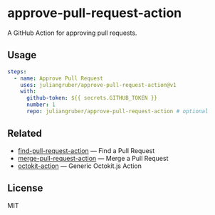 # approve-pull-request-action

A GitHub Action for approving pull requests.

## Usage

```yaml
steps:
  - name: Approve Pull Request
    uses: juliangruber/approve-pull-request-action@v1
    with:
      github-token: ${{ secrets.GITHUB_TOKEN }}
      number: 1
      repo: juliangruber/approve-pull-request-action # optional
```

## Related

- [find-pull-request-action](https://github.com/juliangruber/find-pull-request-action) &mdash; Find a Pull Request
- [merge-pull-request-action](https://github.com/juliangruber/merge-pull-request-action) &mdash; Merge a Pull Request
- [octokit-action](https://github.com/juliangruber/octokit-action) &mdash; Generic Octokit.js Action

## License

MIT
